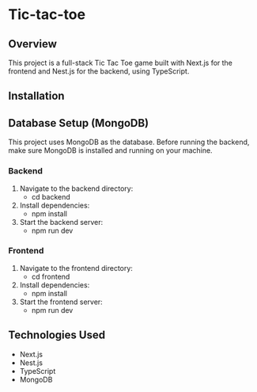 # Tic-tac-toe

## Overview
This project is a full-stack Tic Tac Toe game built with Next.js for the frontend and Nest.js for the backend, using TypeScript.

## Installation

## **Database Setup (MongoDB)**
This project uses MongoDB as the database. Before running the backend, make sure MongoDB is installed and running on your machine.


### Backend
1. Navigate to the backend directory:
   - cd backend
2. Install dependencies:
   - npm install
3. Start the backend server:
   - npm run dev

### Frontend
1. Navigate to the frontend directory:
   - cd frontend
2. Install dependencies:
   - npm install
3. Start the frontend server:
   - npm run dev

## Technologies Used
- Next.js
- Nest.js
- TypeScript
- MongoDB 

